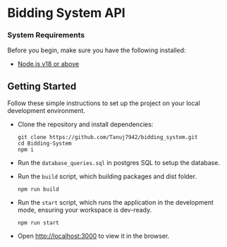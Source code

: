 # Bidding System API

### System Requirements

Before you begin, make sure you have the following installed:

- [Node.js v18 or above](https://nodejs.org/en/download/)

## Getting Started

Follow these simple instructions to set up the project on your local development environment.

- Clone the repository and install dependencies:

  ```
  git clone https://github.com/Tanuj7942/bidding_system.git
  cd Bidding-System
  npm i
  ```

- Run the `database_queries.sql` in postgres SQL to setup the database.
- Run the `build` script, which building packages and dist folder.

  ```
  npm run build
  ```

- Run the `start` script, which runs the application in the development mode, ensuring your workspace is dev-ready.

  ```
  npm run start
  ```

- Open [http://localhost:3000](http://localhost:3000) to view it in the browser.
